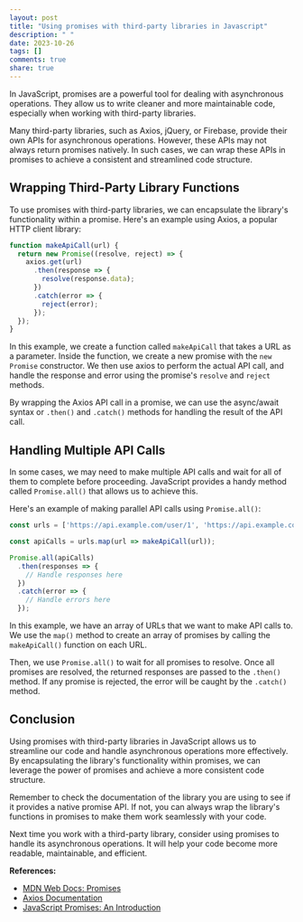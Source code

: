 ```yaml
---
layout: post
title: "Using promises with third-party libraries in Javascript"
description: " "
date: 2023-10-26
tags: []
comments: true
share: true
---
```


In JavaScript, promises are a powerful tool for dealing with asynchronous operations. They allow us to write cleaner and more maintainable code, especially when working with third-party libraries.

Many third-party libraries, such as Axios, jQuery, or Firebase, provide their own APIs for asynchronous operations. However, these APIs may not always return promises natively. In such cases, we can wrap these APIs in promises to achieve a consistent and streamlined code structure.

## Wrapping Third-Party Library Functions

To use promises with third-party libraries, we can encapsulate the library's functionality within a promise. Here's an example using Axios, a popular HTTP client library:

```javascript
function makeApiCall(url) {
  return new Promise((resolve, reject) => {
    axios.get(url)
      .then(response => {
        resolve(response.data);
      })
      .catch(error => {
        reject(error);
      });
  });
}
```

In this example, we create a function called `makeApiCall` that takes a URL as a parameter. Inside the function, we create a new promise with the `new Promise` constructor. We then use axios to perform the actual API call, and handle the response and error using the promise's `resolve` and `reject` methods.

By wrapping the Axios API call in a promise, we can use the async/await syntax or `.then()` and `.catch()` methods for handling the result of the API call.

## Handling Multiple API Calls

In some cases, we may need to make multiple API calls and wait for all of them to complete before proceeding. JavaScript provides a handy method called `Promise.all()` that allows us to achieve this.

Here's an example of making parallel API calls using `Promise.all()`:

```javascript
const urls = ['https://api.example.com/user/1', 'https://api.example.com/user/2', 'https://api.example.com/user/3'];

const apiCalls = urls.map(url => makeApiCall(url));

Promise.all(apiCalls)
  .then(responses => {
    // Handle responses here
  })
  .catch(error => {
    // Handle errors here
  });
```

In this example, we have an array of URLs that we want to make API calls to. We use the `map()` method to create an array of promises by calling the `makeApiCall()` function on each URL.

Then, we use `Promise.all()` to wait for all promises to resolve. Once all promises are resolved, the returned responses are passed to the `.then()` method. If any promise is rejected, the error will be caught by the `.catch()` method.

## Conclusion

Using promises with third-party libraries in JavaScript allows us to streamline our code and handle asynchronous operations more effectively. By encapsulating the library's functionality within promises, we can leverage the power of promises and achieve a more consistent code structure.

Remember to check the documentation of the library you are using to see if it provides a native promise API. If not, you can always wrap the library's functions in promises to make them work seamlessly with your code.

Next time you work with a third-party library, consider using promises to handle its asynchronous operations. It will help your code become more readable, maintainable, and efficient.

**References:**
- [MDN Web Docs: Promises](https://developer.mozilla.org/en-US/docs/Web/JavaScript/Reference/Global_Objects/Promise)
- [Axios Documentation](https://axios-http.com/docs/intro)
- [JavaScript Promises: An Introduction](https://www.digitalocean.com/community/tutorials/javascript-promises-an-introduction)